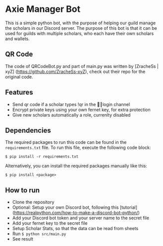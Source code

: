 # Axie Manager Bot
This is a simple python bot, with the purpose of helping our guild manage the scholars in our Discord server.
The purpose of this bot is that it can be used for guilds with multiple scholars, who each have their own scholars and wallets.

## QR Code
The code of QRCodeBot.py and part of main.py was written by [ZracheSs | xyZ] (https://github.com/ZracheSs-xyZ), check out their repo for the original code.

## Features
- Send qr code if a scholar types !qr in the 🤖┃login channel
- Encrypt private keys using your own fernet key, for extra protection
- Give new scholars automatically a role, currenlty disabled

## Dependencies
The required packages to run this code can be found in the `requirements.txt` file. To run this file, execute the following code block:
```
$ pip install -r requirements.txt 
```
Alternatively, you can install the required packages manually like this:
```
$ pip install <package>
```

## How to run
- Clone the repository
- Optional: Setup your own Discord bot, following this [tutorial] (https://realpython.com/how-to-make-a-discord-bot-python/)
- Add your Discord bot token and your server name to the secret file
- Add your fernet key to the secret file
- Setup Scholar Stats, so that the data can be read from sheets
- Run `$ python src/main.py`
- See result
